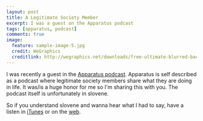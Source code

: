```yaml
---
layout: post
title: A Legitimate Society Member
excerpt: I was a guest on the Apparatus podcast
tags: [apparatus, podcast]
comments: true
image:
  feature: sample-image-5.jpg
  credit: WeGraphics
  creditlink: http://wegraphics.net/downloads/free-ultimate-blurred-background-pack/
---
```


I was recently a guest in the [Apparatus podcast](http://apparatus.si/). Apparatus is self described as a podcast where legitimate society members share what they are doing in life. It was/is a huge honor for me so I'm sharing this with you. The podcast itself is unfortunately in slovene.

So if you understand slovene and wanna hear what I had to say, have a listen in [iTunes](https://itunes.apple.com/si/podcast/apparatus/id586188053) or on the [web](http://apparatus.si/miha-rekar/).

